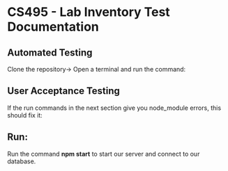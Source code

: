 # CS495 - Lab Inventory Test Documentation

## Automated Testing
Clone the repository-> Open a terminal and run the command:
   

## User Acceptance Testing
If the run commands in the next section give you node_module errors, this should fix it:
  
## Run:
Run the command  **npm start**  to start our server and connect to our database.

